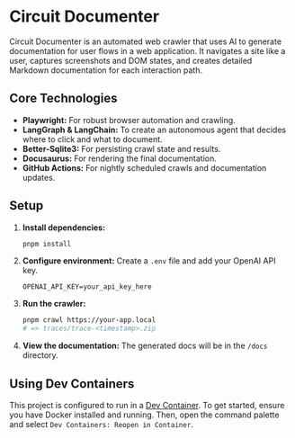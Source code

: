 # Circuit Documenter

Circuit Documenter is an automated web crawler that uses AI to generate documentation for user flows in a web application. It navigates a site like a user, captures screenshots and DOM states, and creates detailed Markdown documentation for each interaction path.

## Core Technologies

- **Playwright:** For robust browser automation and crawling.
- **LangGraph & LangChain:** To create an autonomous agent that decides where to click and what to document.
- **Better-Sqlite3:** For persisting crawl state and results.
- **Docusaurus:** For rendering the final documentation.
- **GitHub Actions:** For nightly scheduled crawls and documentation updates.

## Setup

1.  **Install dependencies:**
    ```bash
    pnpm install
    ```

2.  **Configure environment:**
    Create a `.env` file and add your OpenAI API key.
    ```
    OPENAI_API_KEY=your_api_key_here
    ```

3.  **Run the crawler:**
    ```bash
    pnpm crawl https://your-app.local
    # => traces/trace-<timestamp>.zip
    ```

4.  **View the documentation:**
    The generated docs will be in the `/docs` directory.

## Using Dev Containers

This project is configured to run in a [Dev Container](https://code.visualstudio.com/docs/devcontainers/containers). To get started, ensure you have Docker installed and running. Then, open the command palette and select `Dev Containers: Reopen in Container`. 
